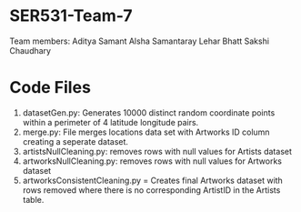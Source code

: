 # SER531-Team-7
Team members:
Aditya Samant
Alsha Samantaray
Lehar Bhatt
Sakshi Chaudhary

# Code Files

1. datasetGen.py: Generates 10000 distinct random coordinate points within a perimeter of 4 latitude longitude pairs.
2. merge.py: File merges locations data set with Artworks ID column creating a seperate dataset.
3. artistsNullCleaning.py: removes rows with null values for Artists dataset
4. artworksNullCleaning.py: removes rows with null values for Artworks dataset
5. artworksConsistentCleaning.py = Creates final Artworks dataset with rows removed where there is no corresponding ArtistID in the Artists table.
